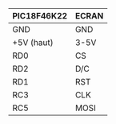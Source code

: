 | PIC18F46K22 | ECRAN       |
|-------------|-------------|
| GND         | GND         |
| +5V (haut)  | 3-5V        |
| RD0         | CS          |
| RD2         | D/C         |
| RD1         | RST         |
| RC3         | CLK         |
| RC5         | MOSI        |